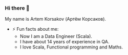 ### Hi there 👋

My name is Artem Korsakov (Артём Корсаков).

- ⚡ Fun facts about me:
  - Now I am a Data Engineer (Scala).
  - I have about 14 years of experience in QA.
  - I love Scala, Functional programming and Maths.

<!--
- 📫 How to reach me:  (English or Russian)
  - [artemkorsakov@mail.ru](mailto:artemkorsakov@mail.ru)
  - [linkedIn](https://www.linkedin.com/in/artem-korsakov-a682646b/)
- ⚡ Fun fact about me:
    - <img src="https://projecteuler.net/profile/fonkost.png">
    - <img src="https://projecteuler.net/profile/Artem_Korsakov.png">
- 🔭 I’m currently working on ...
- 🌱 I’m currently learning ...
- 👯 I’m looking to collaborate on ...
- 🤔 I’m looking for help with ...
- 💬 Ask me about ...
- 📫 How to reach me: ...
- 😄 Pronouns: ...
- ⚡ Fun fact: ...
-->

